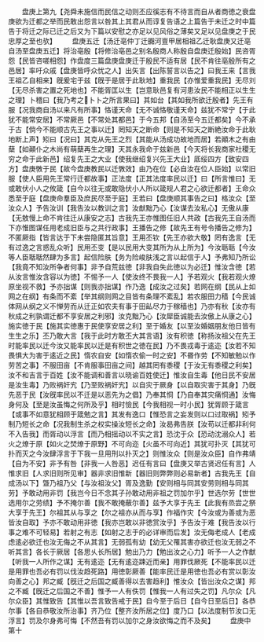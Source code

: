 <!-- { "loadSidebar": true } -->
　　盘庚上第九【尧舜未施信而民信之动则丕应徯志有不待言而自从者商徳之衰盘庚欲为迁都之举而民敢出怨言以咎其上其君从而谆复告语之上篇告于未迁之时中篇告于将迁之际已迁之后又为下篇以安慰之亦足以见风俗之薄矣又足以见盘庚之于民忠厚之至也欤】
　　盘庚五迁【汤迁亳仲丁迁嚻河亶甲居相祖乙迁耿盘庚又迁亳自汤至盘庚五迁】将治亳殷【将修治亳邑之别名殷商人称殷自盘庚迁殷始】民咨胥怨【民皆咨嗟相怨】作盘度三篇盘庚盘庚迁于殷民不适有居【民不肯往亳殷所有之邑居】率吁众戚【盘庚皆呼众忧之人】出矢言【出陈誓言以告之】曰我王来【言我王祖乙自相来】旣爰宅于兹【旣于是居于此耿地】重我民【亦惟爱重我民】无尽刘【无尽杀害之置之死地也】不能胥匡以生【岂意耿邑复有河患汝民不能相正以生生之理】卜稽曰【我乃考之卜卜之所言果曰】其如台【其如我所欲迁殷者】先王有服【况我商自汤以来凡有所事】恪谨天命【无不诚恪敬谨天命】兹犹不常宁【于此犹不能常安居】不常厥邑【不常处其都邑】于今五邦【自汤至今五迁都矣】今不承于古【倘今不能顺古先王之事以迁】罔知天之断命【则是不知天之断絶汝命于此耿地断上声】矧曰【况曰】其克从先王之烈【其能从汤成功故地而居】若顚木之有由蘖【如顚仆之木尚有萌蘖再生之理】天其永我命于兹新邑【今天将长我商家社稷无穷之命于此新邑】绍复先王之大业【使我继绍复兴先王大业】厎绥四方【致安四方】盘庚斆于民【故今盘庚教民以迁斆效】由乃在位【必自汝在位人臣始】以常旧服【使人臣用先王常行迁都故事】正法度【正其法度率民以迁】曰【所言惟曰】无或敢伏小人之攸箴【自今以往无或敢隐伏小人所以箴规人君之心欲迁都者】王命众悉至于庭【盘庚命羣臣及庶民尽至于庭】王若曰【盘庚顺其事告之曰】格汝众【至汝众人】予告汝训【我告汝以教训之言】汝猷黜乃心【汝谋去汝私心】无傲从康【无敖慢上命不肯往迁从康安之志】古我先王亦惟图任旧人共政【古我先王自汤而下亦惟图谋任用老成旧臣与之共行政事】王播告之修【故先王有号令播告之修为】不匿厥指【皆言达于下未尝隐匿其旨意】王用丕钦【先王亦欲大敬】罔有逸言【无有过逸之言惑乱众听】民用丕变【是以民用大变其所为从上所为】今汝聒聒【今汝等人臣聒聒然肆为多言】起信险肤【务为险峻肤浅之言以起信于人】予弗知乃所讼【我竟不知汝所争者何事】非予自荒兹徳【非我自失此徳以为必迁】惟汝含徳【若从汝言惟汝含容以为徳】不惕予一人【使汝终不畏我一人】予若观火【我若观火燎原坐视不救】予亦拙谋【则我亦拙谋】作乃逸【成汝之过矣】若网在纲【民从上如网之在纲】有条而不紊【举其纲则网之目皆有条理不紊乱】若农服田力穑【今民诚体网从纲之义不惮劳而从迁正如农夫有事于田畆尽力于稼穑也】乃亦有秋【汝亦有秋成之利孰谓迁都不享安居之利邪】汝克黜乃心【汝犀臣诚能去汝傲上从康之心】施实徳于民【施其实徳惠于民使享安居之利】至于婚友【以至汝婚姻朋友他日皆有生生之乐】丕乃敢大言【我于此时方敢丕大其言语】汝有积徳【称扬汝祖父在先王时能率民以迁今汝又能率民以迁是有积世之徳在民】乃不畏戎毒于逺迩【汝若不知畏惧大为害于逺近之民】惰农自安【如惰农偷一时之安】不昬作劳【不知敏勉以作劳苦之事】不服田亩【不肯服事田亩之间】越其罔有黍稷【于汝无有黍稷之利矣】汝不和吉言于百姓【汝不能调和善言以晓谕百姓使迁】惟汝自生毒【他日民不安居是汝生毒】乃败祸奸宄【乃至败祸奸宄】以自灾于厥身【以自取灾害于其身】乃旣先恶于民【汝旣率民以不迁是以恶先为之倡】乃奉其恫【乃自奉其灾痛恫通】汝悔身何及【至是汝虽悔之何所及乎】相时憸民【今我相视一时小民】犹胥顾于箴言【或事不如意犹相顾于箴勉之言】其发有逸口【惟恐言之妄发则以口过取祸】矧予制乃短长之命【况我制生杀之权实操汝短长之命】汝曷弗告朕【汝苟以迁都非利何不入告我】而胥动以浮言【而乃相摇动以不实之言】恐沈于众【恐动沈溺众人】若火之燎于原【如火之焚燎于原野】不可向迩【火虽不可向近】其犹可扑灭【其犹可扑而灭之今汝肆浮言于下我一旦用刑以扑灭之】则惟汝众【则是汝众臣】自作弗靖【自为不安】非予有咎【非我一人咎恶】迟任有言曰【盘庚又举古贤迟任有言】人惟求旧【人求旧则所见审】器非求旧惟新【器旧则弊弊则必易新者】古我先王【自成汤以下】曁乃祖乃父【与汝祖汝父】胥及逸勤【安则相与同其安劳则相与同其劳】予敢动用非罚【我岂今日不念其子孙敢动用非祖之罚加尔乎】世选尔劳【世世选用尔之劳绩】予不掩尔善【我不敢掩蔽尔善】兹予大享于先王【此我有烝尝之祭大享于先王】尔祖其从与享之【尔之祖亦从而与享】作福作灾【今汝或为善或为恶皆汝自取】予亦不敢动用非徳【我亦岂敢以非徳赏汝乎】予告汝于难【我告汝以行事之难不可轻易】若射之有志【如射之志于的必详审而后发】汝无侮老成人【老成虑逺必欲迁也汝无侮之不从其言】无弱孤有幼【幼无父罹其害亦欲迁也汝无弱之不听其言】各长于厥居【各思乆长所居】勉出乃力【勉出汝之心力】听予一人之作猷【听我一人所作之谋】无有逺迩【无有逺迩踈近而亲】用罪伐厥死【不能率民以迁是用罪也吾必有罚以伐汝趋死路】用徳彰厥善【能率民迁是用徳也吾必有赏以彰汝向善之心】邦之臧【旣迁之后国之臧善得以去害趋利】惟汝众【皆出汝众之谋】邦之不臧【旣迁之后国之不善】惟予一人有佚罚【惟我一人有过失之罚】凡尔众【凡尔众臣】其惟致告【其惟以吾言致告戒于民】自今至于后日【自今日至后日】各恭尔事【各自恭敬汝所治事】齐乃位【整齐汝所居之位】度乃口【以法度制节汝口无浮言】罚及尔身弗可悔【不然吾有罚以加尔之身汝欲悔之而不及矣】
　　盘庚中第十
